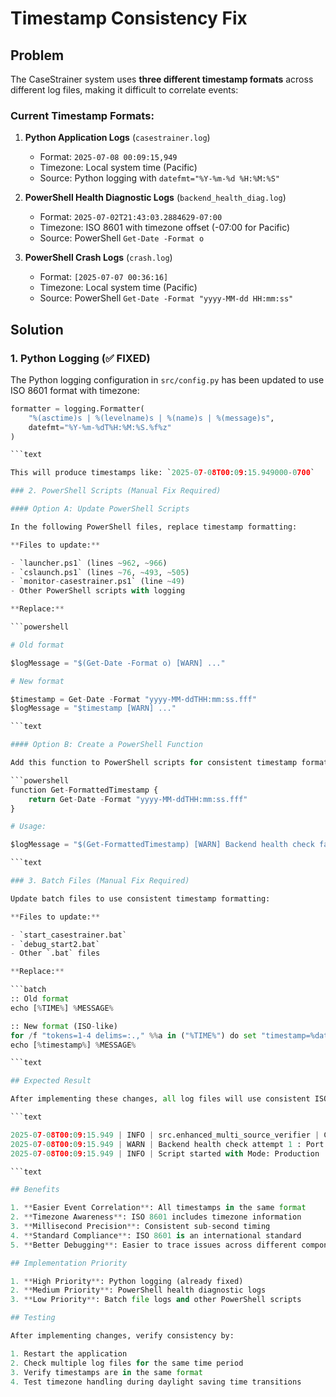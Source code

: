 # Timestamp Consistency Fix

## Problem

The CaseStrainer system uses **three different timestamp formats** across different log files, making it difficult to correlate events:

### Current Timestamp Formats:

1. **Python Application Logs** (`casestrainer.log`)
   - Format: `2025-07-08 00:09:15,949`
   - Timezone: Local system time (Pacific)
   - Source: Python logging with `datefmt="%Y-%m-%d %H:%M:%S"`

2. **PowerShell Health Diagnostic Logs** (`backend_health_diag.log`)
   - Format: `2025-07-02T21:43:03.2884629-07:00`
   - Timezone: ISO 8601 with timezone offset (-07:00 for Pacific)
   - Source: PowerShell `Get-Date -Format o`

3. **PowerShell Crash Logs** (`crash.log`)
   - Format: `[2025-07-07 00:36:16]`
   - Timezone: Local system time (Pacific)
   - Source: PowerShell `Get-Date -Format "yyyy-MM-dd HH:mm:ss"`

## Solution

### 1. Python Logging (✅ FIXED)

The Python logging configuration in `src/config.py` has been updated to use ISO 8601 format with timezone:

```python
formatter = logging.Formatter(
    "%(asctime)s | %(levelname)s | %(name)s | %(message)s",
    datefmt="%Y-%m-%dT%H:%M:%S.%f%z"
)

```text

This will produce timestamps like: `2025-07-08T00:09:15.949000-0700`

### 2. PowerShell Scripts (Manual Fix Required)

#### Option A: Update PowerShell Scripts

In the following PowerShell files, replace timestamp formatting:

**Files to update:**

- `launcher.ps1` (lines ~962, ~966)
- `cslaunch.ps1` (lines ~76, ~493, ~505)
- `monitor-casestrainer.ps1` (line ~49)
- Other PowerShell scripts with logging

**Replace:**

```powershell

# Old format

$logMessage = "$(Get-Date -Format o) [WARN] ..."

# New format

$timestamp = Get-Date -Format "yyyy-MM-ddTHH:mm:ss.fff"
$logMessage = "$timestamp [WARN] ..."

```text

#### Option B: Create a PowerShell Function

Add this function to PowerShell scripts for consistent timestamp formatting:

```powershell
function Get-FormattedTimestamp {
    return Get-Date -Format "yyyy-MM-ddTHH:mm:ss.fff"
}

# Usage:

$logMessage = "$(Get-FormattedTimestamp) [WARN] Backend health check failed"

```text

### 3. Batch Files (Manual Fix Required)

Update batch files to use consistent timestamp formatting:

**Files to update:**

- `start_casestrainer.bat`
- `debug_start2.bat`
- Other `.bat` files

**Replace:**

```batch
:: Old format
echo [%TIME%] %MESSAGE%

:: New format (ISO-like)
for /f "tokens=1-4 delims=:.," %%a in ("%TIME%") do set "timestamp=%date:~-4%-%date:~3,2%-%date:~0,2%T%%a:%%b:%%c.%%d"
echo [%timestamp%] %MESSAGE%

```text

## Expected Result

After implementing these changes, all log files will use consistent ISO 8601 format:

```text

2025-07-08T00:09:15.949 | INFO | src.enhanced_multi_source_verifier | Citation verification started
2025-07-08T00:09:15.949 | WARN | Backend health check attempt 1 : Port connection failed
2025-07-08T00:09:15.949 | INFO | Script started with Mode: Production

```text

## Benefits

1. **Easier Event Correlation**: All timestamps in the same format
2. **Timezone Awareness**: ISO 8601 includes timezone information
3. **Millisecond Precision**: Consistent sub-second timing
4. **Standard Compliance**: ISO 8601 is an international standard
5. **Better Debugging**: Easier to trace issues across different components

## Implementation Priority

1. **High Priority**: Python logging (already fixed)
2. **Medium Priority**: PowerShell health diagnostic logs
3. **Low Priority**: Batch file logs and other PowerShell scripts

## Testing

After implementing changes, verify consistency by:

1. Restart the application
2. Check multiple log files for the same time period
3. Verify timestamps are in the same format
4. Test timezone handling during daylight saving time transitions
